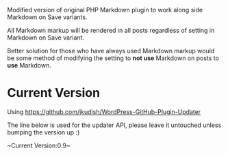 Modified version of original PHP Markdown plugin to work along side Markdown on Save variants.

All Markdown markup will be rendered in all posts regardless of setting in Markdown on Save variant.

Better solution for those who have always used Markdown markup would be some method of modifying the setting to **not use** Markdown on posts to **use** Markdown.

Current Version
===============

Using https://github.com/jkudish/WordPress-GitHub-Plugin-Updater

The line below is used for the updater API, please leave it untouched unless bumping the version up :)

~Current Version:0.9~